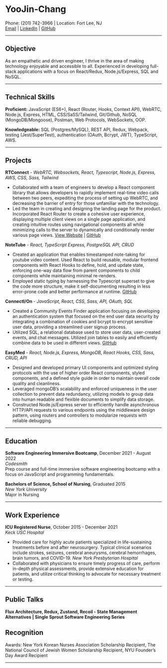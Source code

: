 # YooJin-Chang

Phone: (201) 742-3966 | Location: Fort Lee, NJ  
[Email](mailto:yc1135@gmail.com) | [LinkedIn](https://www.linkedin.com/in/yoojin-chang/) | [GitHub](https://github.com/ychang49265)

---
## Objective
As an empathetic and driven engineer, I thrive in the area of making technology enjoyable and accessible to all. Experienced in developing full-stack applications with a focus on React/Redux, Node.js/Express, SQL and NoSQL. 
___
## Technical Skills

**Proficient:** JavaScript (ES6+), React (Router, Hooks, Context API), WebRTC, Node.js, Express, HTML, CSS/SaSS/Tailwind, Git/Github, NoSQL (MongoDB/Mongoose), Postman, Web Protocols, WebSockets, OOP.

**Knowledgeable:** SQL (Postgres/MySQL), REST API, Redux, Webpack, testing (Jest/SuperTest), authentication (OAuth, Bcrypt, JWT), TypeScript, AWS.

___
## Projects

**RTConnect** - _WebRTC, Websockets, React, Typescript, Node.js, Express, AWS, CSS, Sass, Tailwind_  
- Collaborated with a team of engineers to develop a React component library that allows developers to rapidly implement real-time video calls between two peers, expediting the process of setting up WebRTC, and decreasing the barrier of entry for those unfamiliar with the technology.
- Led the team in creating and designing the landing page for the product. Incorporated React Router to create a cohesive user experience, displaying multiple client views on a single page application, and creating intuitive routes using navigational components all while minimizing calls to the server to dynamically and conditionally render various page views.
[View Website](https://www.rtconnect.org/) | [GitHub](https://github.com/oslabs-beta/RTConnect)

**NoteTube** - _React, TypeScript Express, PostgreSQL API, CRUD_  
- Created an application that enables timestamped note-taking for youtube video content. Used React to build reusable, modular frontend components with React Hooks to define, hold, and update state, enforcing one-way data flow from parent components to child components while maintaining minimal re-renders.
- Employed static typing by harnessing the Typescript superset to give the code more structure, make it self-documenting resulting in less error-prone code and better performance at runtime.
[GitHub](https://github.com/FTRI-9-Yeti-Crab/notetube)

**ConnectI/On** - _JavaScript, React, CSS, Sass, API, OAuth, SQL_  
- Created a Community Events Finder application focusing on developing an authentication system that focused on the end user data security by integrating a combination of cookies and bcrypt to encrypt sensitive user data, providing a streamlined user signup process.
- Utilized SQL, a relational database used to store user data, user-created events, and chat messages. Utilized join tables to easily and efficiently combine data to be used in different views.
[GitHub](https://github.com/TeamStabRabbits/Scratch-Project) 

**EasyMed** - _React, Node.js, Express, MongoDB, React Hooks, CSS, Sass, CRUD, API_  
- Designed and developed primary UI components and optimized styling protocols with the use of higher order React components, styled components, and a defined style guide in order to maintain overall code quality and cleanliness.
- Leveraged mongoDB’s scalability and enforced uniqueness in the user collection to prevent data redundancy, utilizing models to group data into human readable and flexible documents to simplify data storage.
- Constructed Node.js/Express server to efficiently handle asynchronous HTTP/API requests to various endpoints using the middleware design pattern, using routers and controllers to modularize requests with reliable debugging. 

___
## Education
 
  **Software Engineering Immersive Bootcamp**, December 2021 - August 2022  
 _Codesmith_  
 Prep course and full-time immersive software engineering bootcamp with a focus on JavaScript and programming fundamentals.
 
  **Bachelors of Science, School of Nursing**, Graduated 2015  
 _New York University_  
 Major in Nursing

___
## Work Experience

  **ICU Registered Nurse**, October 2015 - December 2021  
 _Keck USC Hospital_  
 - Provided care for highly acute patients specialized in life-sustaining treatments before and after neurosurgery. Typical clinical scenarios include strokes, seizures, cerebral aneurysms, cerebral hemorrhages, brain tumors, and COVID-19.
 _New York Presbyterian Hospital_  
 - Collaborated with physicians to ensure timely progress of care, perform in-depth physical assessments, provide extensive education for patients, and utilize critical thinking to advocate for necessary treatment or testing.

 
___
## Public Talks 
**Flux Architecture, Redux, Zustand, Recoil - State Management Alternatives | Single Sprout Software Engineering Series**

## Recognition
Awards: New York Korean Nurses Association Scholarship Recipient, The National Council of Jewish Women
Scholarship Recipient, NYU Founder’s Day Award Recipient


___
